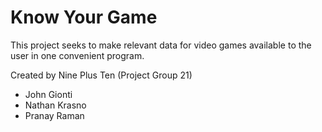 # Know Your Game
This project seeks to make relevant data for video games available to the user in one convenient program.

Created by Nine Plus Ten (Project Group 21)
- John Gionti
- Nathan Krasno
- Pranay Raman